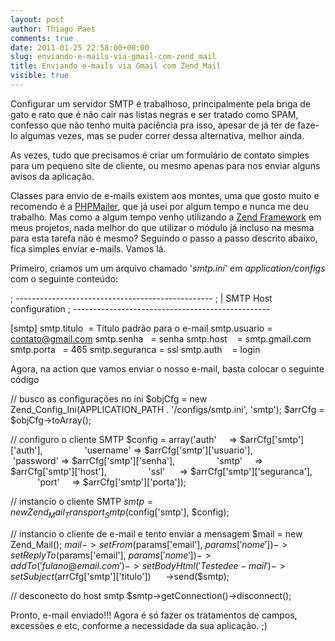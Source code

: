 ```yaml
---
layout: post
author: Thiago Paes
comments: true
date: 2011-01-25 22:58:00+00:00
slug: enviando-e-mails-via-gmail-com-zend_mail
title: Enviando e-mails via Gmail com Zend_Mail
visible: true
---
```


Configurar um servidor SMTP é trabalhoso, principalmente pela briga de gato e rato que é não cair nas listas negras e ser tratado como SPAM, confesso que não tenho muita paciência pra isso, apesar de já ter de faze-lo algumas vezes, mas se puder correr dessa alternativa, melhor ainda.

As vezes, tudo que precisamos é criar um formulário de contato simples para um pequeno site de cliente, ou mesmo apenas para nos enviar alguns avisos da aplicação. 




Classes para envio de e-mails existem aos montes, uma que gosto muito e recomendo é a [PHPMailer](http://phpmailer.worxware.com/), que já usei por algum tempo e nunca me deu trabalho. Mas como a algum tempo venho utilizando a [Zend Framework](http://framework.zend.com/) em meus projetos, nada melhor do que utilizar o módulo já incluso na mesma para esta tarefa não é mesmo? Seguindo o passo a passo descrito abaixo, fica simples enviar e-mails. Vamos lá.




Primeiro, criamos um um arquivo chamado '_smtp.ini_' em _application/configs_ com o seguinte conteúdo:

; -------------------------------------------------
; | SMTP Host configuration
; -------------------------------------------------


[smtp]
smtp.titulo  = Título padrão para o e-mail
smtp.usuario = contato@gmail.com
smtp.senha   = senha
smtp.host    = smtp.gmail.com
smtp.porta   = 465
smtp.seguranca = ssl
smtp.auth    = login


Agora, na action que vamos enviar o nosso e-mail, basta colocar o seguinte código



// busco as configurações no ini
$objCfg = new Zend_Config_Ini(APPLICATION_PATH . '/configs/smtp.ini', 'smtp');
$arrCfg = $objCfg->toArray();

// configuro o cliente SMTP
$config = array('auth'     => $arrCfg['smtp']['auth'],
                'username' => $arrCfg['smtp']['usuario'],
                'password' => $arrCfg['smtp']['senha'],
                'smtp'     => $arrCfg['smtp']['host'],
                'ssl'      => $arrCfg['smtp']['seguranca'],
                'port'     => $arrCfg['smtp']['porta']);

// instancio o cliente SMTP
$smtp = new Zend_Mail_Transport_Smtp($config['smtp'], $config);

// instancio o cliente de e-mail e tento enviar a mensagem
$mail = new Zend_Mail();
$mail->setFrom($params['email'], $params['nome'])
     ->setReplyTo($params['email'], $params['nome'])
     ->addTo('fulano@email.com')
     ->setBodyHtml('Teste de e-mail')
     ->setSubject($arrCfg['smtp']['titulo'])
     ->send($smtp);

// desconecto do host smtp
$smtp->getConnection()->disconnect();




Pronto, e-mail enviado!!! Agora é só fazer os tratamentos de campos, excessões e etc, conforme a necessidade da sua aplicação. ;)
